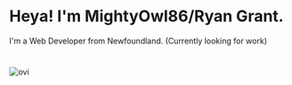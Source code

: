 # Heya! I'm MightyOwl86/Ryan Grant.
I'm a Web Developer from Newfoundland. (Currently looking for work)<br>
#
<img src="https://github-readme-stats.vercel.app/api/top-langs?username=mightyowl866&show_icons=true&locale=en&layout=compact&theme=chartreuse-dark" alt="ovi" />

<!--
**mightyowl866/mightyowl866** is a ✨ _special_ ✨ repository because its `README.md` (this file) appears on your GitHub profile.

Here are some ideas to get you started:

- 🔭 I’m currently working on ...
- 🌱 I’m currently learning ...
- 👯 I’m looking to collaborate on ...
- 🤔 I’m looking for help with ...
- 💬 Ask me about ...
- 📫 How to reach me: ...
- 😄 Pronouns: ...
- ⚡ Fun fact: ...
-->
